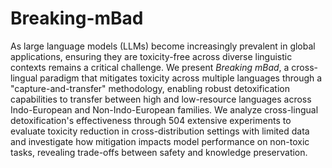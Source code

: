 # Breaking-mBad

As large language models (LLMs) become increasingly prevalent in global applications, ensuring they are toxicity-free across diverse linguistic contexts remains a critical challenge. We present _Breaking mBad_, a cross-lingual paradigm that mitigates toxicity across multiple languages through a "capture-and-transfer" methodology, enabling robust detoxification capabilities to transfer between high and low-resource languages across Indo-European and Non-Indo-European families. We analyze cross-lingual detoxification's effectiveness through 504 extensive experiments to evaluate toxicity reduction in cross-distribution settings with limited data and investigate how mitigation impacts model performance on non-toxic tasks, revealing trade-offs between safety and knowledge preservation.

